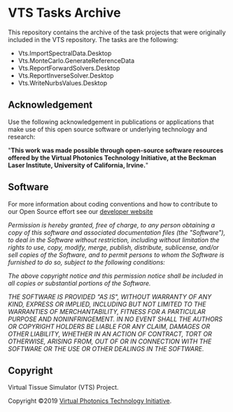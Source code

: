 # VTS Tasks Archive
This repository contains the archive of the task projects that were originally included in the VTS repository. The tasks are the following:
* Vts.ImportSpectralData.Desktop
* Vts.MonteCarlo.GenerateReferenceData
* Vts.ReportForwardSolvers.Desktop
* Vts.ReportInverseSolver.Desktop
* Vts.WriteNurbsValues.Desktop

## Acknowledgement
Use the following acknowledgement in publications or applications that make use of this open source software or underlying technology and research:

"__This work was made possible through open-source software resources offered by the Virtual Photonics Technology Initiative, at the Beckman Laser Institute, University of California, Irvine.__"

## Software

For more information about coding conventions and how to contribute to our Open Source effort see our [developer website](https://github.com/VirtualPhotonics/VTS/wiki)

_Permission is hereby granted, free of charge, to any person obtaining a copy of this software and associated documentation files (the "Software"), to deal in the Software without restriction, including without limitation the rights to use, copy, modify, merge, publish, distribute, sublicense, and/or sell copies of the Software, and to permit persons to whom the Software is furnished to do so, subject to the following conditions:_

_The above copyright notice and this permission notice shall be included in all copies or substantial portions of the Software._


_THE SOFTWARE IS PROVIDED "AS IS", WITHOUT WARRANTY OF ANY KIND, EXPRESS OR IMPLIED, INCLUDING BUT NOT LIMITED TO THE WARRANTIES OF MERCHANTABILITY, FITNESS FOR A PARTICULAR PURPOSE AND NONINFRINGEMENT. IN NO EVENT SHALL THE AUTHORS OR COPYRIGHT HOLDERS BE LIABLE FOR ANY CLAIM, DAMAGES OR OTHER LIABILITY, WHETHER IN AN ACTION OF CONTRACT, TORT OR OTHERWISE, ARISING FROM, OUT OF OR IN CONNECTION WITH THE SOFTWARE OR THE USE OR OTHER DEALINGS IN THE SOFTWARE._

## Copyright
Virtual Tissue Simulator (VTS) Project.

Copyright ©2019 [Virtual Photonics Technology Initiative](https://virtualphotonics.org/).
